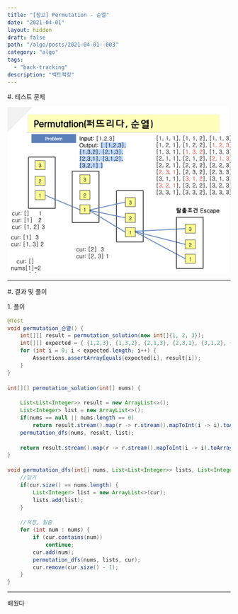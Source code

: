 ```yaml
---
title: "[참고] Permutation - 순열"
date: "2021-04-01"
layout: hidden
draft: false
path: "/algo/posts/2021-04-01--003"
category: "algo"
tags:
  - "back-tracking"
description: "백트랙킹"
---
```


<span class="title__sub1">#. 테스트 문제</span>

![](./003-01.png)

---

<span class="title__sub1">#. 결과 및 풀이</span>

<span class="title__sub2">1. 풀이</span>
   
```java
@Test
void permutation_순열() {
    int[][] result = permutation_solution(new int[]{1, 2, 3});
    int[][] expected = { {1,2,3}, {1,3,2}, {2,1,3}, {2,3,1}, {3,1,2}, {3,2,1} };
    for (int i = 0; i < expected.length; i++) {
        Assertions.assertArrayEquals(expected[i], result[i]);
    }
}

int[][] permutation_solution(int[] nums) {

    List<List<Integer>> result = new ArrayList<>();
    List<Integer> list = new ArrayList<>();
    if(nums == null || nums.length == 0)
        return result.stream().map(r -> r.stream().mapToInt(i -> i).toArray()).toArray(int[][]::new);
    permutation_dfs(nums, result, list);
    
    return result.stream().map(r -> r.stream().mapToInt(i -> i).toArray()).toArray(int[][]::new);
}

void permutation_dfs(int[] nums, List<List<Integer>> lists, List<Integer> cur) {
    //담기
    if(cur.size() == nums.length) {
        List<Integer> list = new ArrayList<>(cur);
        lists.add(list);
    }

    //저장, 탈출
    for (int num : nums) {
        if (cur.contains(num))
            continue;
        cur.add(num);
        permutation_dfs(nums, lists, cur);
        cur.remove(cur.size() - 1);
    }
}
```

---

<span class="title__sub2">배웠다</span>
